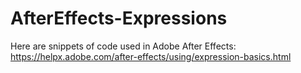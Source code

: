 # AfterEffects-Expressions

Here are snippets of code used in Adobe After Effects: https://helpx.adobe.com/after-effects/using/expression-basics.html
